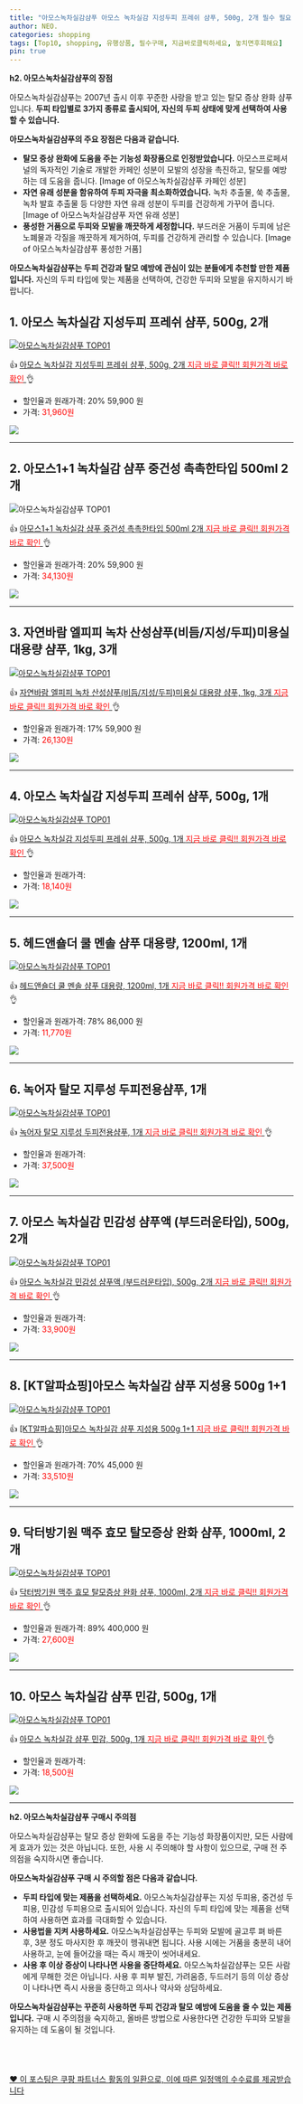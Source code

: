 ```yaml
---
title: "아모스녹차실감샴푸 아모스 녹차실감 지성두피 프레쉬 샴푸, 500g, 2개 필수 필요 추천 제품 비교 최저 가격 비교 장점 구매 후기 구매평"
author: NEO.
categories: shopping
tags: [Top10, shopping, 유행상품, 필수구매, 지금바로클릭하세요, 놓치면후회해요]
pin: true
---
```

**h2. 아모스녹차실감샴푸의 장점**

아모스녹차실감샴푸는 2007년 출시 이후 꾸준한 사랑을 받고 있는 탈모 증상 완화 샴푸입니다. **두피 타입별로 3가지 종류로 출시되어, 자신의 두피 상태에 맞게 선택하여 사용할 수 있습니다.**

**아모스녹차실감샴푸의 주요 장점은 다음과 같습니다.**

* **탈모 증상 완화에 도움을 주는 기능성 화장품으로 인정받았습니다.** 아모스프로페셔널의 독자적인 기술로 개발한 카페인 성분이 모발의 성장을 촉진하고, 탈모를 예방하는 데 도움을 줍니다.
[Image of 아모스녹차실감샴푸 카페인 성분]
* **자연 유래 성분을 함유하여 두피 자극을 최소화하였습니다.** 녹차 추출물, 쑥 추출물, 녹차 발효 추출물 등 다양한 자연 유래 성분이 두피를 건강하게 가꾸어 줍니다.
[Image of 아모스녹차실감샴푸 자연 유래 성분]
* **풍성한 거품으로 두피와 모발을 깨끗하게 세정합니다.** 부드러운 거품이 두피에 남은 노폐물과 각질을 깨끗하게 제거하여, 두피를 건강하게 관리할 수 있습니다.
[Image of 아모스녹차실감샴푸 풍성한 거품]

**아모스녹차실감샴푸는 두피 건강과 탈모 예방에 관심이 있는 분들에게 추천할 만한 제품입니다.** 자신의 두피 타입에 맞는 제품을 선택하여, 건강한 두피와 모발을 유지하시기 바랍니다.

   

## 1. 아모스 녹차실감 지성두피 프레쉬 샴푸, 500g, 2개

[![아모스녹차실감샴푸 TOP01](https://thumbnail7.coupangcdn.com/thumbnails/remote/490x490ex/image/vendor_inventory/1122/9773acec10e4dfa8744aab64152bcf87dcc95689fc29cb8e65d9ff853775.jpg)](https://link.coupang.com/re/AFFSDP?lptag=AF3617701&subid=GithubCoopas&pageKey=7553988210&traceid=V0-153&itemId=3139561535&vendorItemId=85729215696)


👍 [아모스 녹차실감 지성두피 프레쉬 샴푸, 500g, 2개 <font color=red> 지금 바로 클릭!! 회원가격 바로 확인 </font> ](https://link.coupang.com/re/AFFSDP?lptag=AF3617701&subid=GithubCoopas&pageKey=7553988210&traceid=V0-153&itemId=3139561535&vendorItemId=85729215696) 👌 


- 할인율과 원래가격: 20%  59,900   원
- 가격: <span style='color:red'>31,960원</span>

[![](/discount_price.png)](https://link.coupang.com/re/AFFSDP?lptag=AF3617701&subid=GithubCoopas&pageKey=7553988210&traceid=V0-153&itemId=3139561535&vendorItemId=85729215696)

---


   

## 2. 아모스1+1 녹차실감 샴푸 중건성 촉촉한타입 500ml 2개

![아모스녹차실감샴푸 TOP01](https://thumbnail10.coupangcdn.com/thumbnails/remote/490x490ex/image/vendor_inventory/cdb3/9764db535afaa26fc29dcdcafdb1c48333d750b22511d82a4973d1f7575a.PNG)


👍 [아모스1+1 녹차실감 샴푸 중건성 촉촉한타입 500ml 2개 <font color=red> 지금 바로 클릭!! 회원가격 바로 확인 </font> ](https://link.coupang.com/re/AFFSDP?lptag=AF3617701&subid=GithubCoopas&pageKey=7253750588&traceid=V0-153&itemId=18458177201&vendorItemId=87893932804) 👌 


- 할인율과 원래가격: 20%  59,900   원
- 가격: <span style='color:red'>34,130원</span>

[![](/discount_price.png)](https://link.coupang.com/re/AFFSDP?lptag=AF3617701&subid=GithubCoopas&pageKey=7253750588&traceid=V0-153&itemId=18458177201&vendorItemId=87893932804)

---


   

## 3. 자연바람 엘피피 녹차 산성샴푸(비듬/지성/두피)미용실 대용량 샴푸, 1kg, 3개

[![아모스녹차실감샴푸 TOP01](https://thumbnail10.coupangcdn.com/thumbnails/remote/490x490ex/image/vendor_inventory/28d0/e5bfc93cebd2edd4d1477885d595a33948a2e470af9f106fc87567bc20ce.jpg)](https://link.coupang.com/re/AFFSDP?lptag=AF3617701&subid=GithubCoopas&pageKey=5449884317&traceid=V0-153&itemId=8313747615&vendorItemId=75601621721)


👍 [자연바람 엘피피 녹차 산성샴푸(비듬/지성/두피)미용실 대용량 샴푸, 1kg, 3개 <font color=red> 지금 바로 클릭!! 회원가격 바로 확인 </font> ](https://link.coupang.com/re/AFFSDP?lptag=AF3617701&subid=GithubCoopas&pageKey=5449884317&traceid=V0-153&itemId=8313747615&vendorItemId=75601621721) 👌 


- 할인율과 원래가격: 17%  59,900   원
- 가격: <span style='color:red'>26,130원</span>

[![](/discount_price.png)](https://link.coupang.com/re/AFFSDP?lptag=AF3617701&subid=GithubCoopas&pageKey=5449884317&traceid=V0-153&itemId=8313747615&vendorItemId=75601621721)

---


   

## 4. 아모스 녹차실감 지성두피 프레쉬 샴푸, 500g, 1개

[![아모스녹차실감샴푸 TOP01](https://thumbnail10.coupangcdn.com/thumbnails/remote/490x490ex/image/vendor_inventory/f3b9/070ef9ac2e5abf69afa395b23897cb6371384e71e6090b761fb740f57788.jpg)](https://link.coupang.com/re/AFFSDP?lptag=AF3617701&subid=GithubCoopas&pageKey=7553988210&traceid=V0-153&itemId=3635342994&vendorItemId=86742021617)


👍 [아모스 녹차실감 지성두피 프레쉬 샴푸, 500g, 1개 <font color=red> 지금 바로 클릭!! 회원가격 바로 확인 </font> ](https://link.coupang.com/re/AFFSDP?lptag=AF3617701&subid=GithubCoopas&pageKey=7553988210&traceid=V0-153&itemId=3635342994&vendorItemId=86742021617) 👌 


- 할인율과 원래가격: 
- 가격: <span style='color:red'>18,140원</span>

[![](/discount_price.png)](https://link.coupang.com/re/AFFSDP?lptag=AF3617701&subid=GithubCoopas&pageKey=7553988210&traceid=V0-153&itemId=3635342994&vendorItemId=86742021617)

---


   

## 5. 헤드앤숄더 쿨 멘솔 샴푸 대용량, 1200ml, 1개

[![아모스녹차실감샴푸 TOP01](https://thumbnail10.coupangcdn.com/thumbnails/remote/490x490ex/image/retail/images/3555338044232005-96ddeaeb-5f85-4e77-8c0b-83793399195c.jpg)](https://link.coupang.com/re/AFFSDP?lptag=AF3617701&subid=GithubCoopas&pageKey=6499998087&traceid=V0-153&itemId=1034338771&vendorItemId=5485477876)


👍 [헤드앤숄더 쿨 멘솔 샴푸 대용량, 1200ml, 1개 <font color=red> 지금 바로 클릭!! 회원가격 바로 확인 </font> ](https://link.coupang.com/re/AFFSDP?lptag=AF3617701&subid=GithubCoopas&pageKey=6499998087&traceid=V0-153&itemId=1034338771&vendorItemId=5485477876) 👌 


- 할인율과 원래가격: 78%  86,000   원
- 가격: <span style='color:red'>11,770원</span>

[![](/discount_price.png)](https://link.coupang.com/re/AFFSDP?lptag=AF3617701&subid=GithubCoopas&pageKey=6499998087&traceid=V0-153&itemId=1034338771&vendorItemId=5485477876)

---


   

## 6. 녹어자 탈모 지루성 두피전용샴푸, 1개

[![아모스녹차실감샴푸 TOP01](https://thumbnail10.coupangcdn.com/thumbnails/remote/490x490ex/image/vendor_inventory/e770/fa219a5e893ff186f1e4ef0418baf8881eb31c8e1025c05ee09583a8dfce.jpg)](https://link.coupang.com/re/AFFSDP?lptag=AF3617701&subid=GithubCoopas&pageKey=6152220568&traceid=V0-153&itemId=11882708233&vendorItemId=79155728831)


👍 [녹어자 탈모 지루성 두피전용샴푸, 1개 <font color=red> 지금 바로 클릭!! 회원가격 바로 확인 </font> ](https://link.coupang.com/re/AFFSDP?lptag=AF3617701&subid=GithubCoopas&pageKey=6152220568&traceid=V0-153&itemId=11882708233&vendorItemId=79155728831) 👌 


- 할인율과 원래가격: 
- 가격: <span style='color:red'>37,500원</span>

[![](/discount_price.png)](https://link.coupang.com/re/AFFSDP?lptag=AF3617701&subid=GithubCoopas&pageKey=6152220568&traceid=V0-153&itemId=11882708233&vendorItemId=79155728831)

---


   

## 7. 아모스 녹차실감 민감성 샴푸액 (부드러운타입), 500g, 2개

[![아모스녹차실감샴푸 TOP01](https://thumbnail10.coupangcdn.com/thumbnails/remote/490x490ex/image/vendor_inventory/ce53/e1b8459ac5ed3f35c9ac1d9864aebae4c1145735db4889695a2c56f9d0ac.jpg)](https://link.coupang.com/re/AFFSDP?lptag=AF3617701&subid=GithubCoopas&pageKey=244848461&traceid=V0-153&itemId=840129412&vendorItemId=86741894685)


👍 [아모스 녹차실감 민감성 샴푸액 (부드러운타입), 500g, 2개 <font color=red> 지금 바로 클릭!! 회원가격 바로 확인 </font> ](https://link.coupang.com/re/AFFSDP?lptag=AF3617701&subid=GithubCoopas&pageKey=244848461&traceid=V0-153&itemId=840129412&vendorItemId=86741894685) 👌 


- 할인율과 원래가격: 
- 가격: <span style='color:red'>33,900원</span>

[![](/discount_price.png)](https://link.coupang.com/re/AFFSDP?lptag=AF3617701&subid=GithubCoopas&pageKey=244848461&traceid=V0-153&itemId=840129412&vendorItemId=86741894685)

---


   

## 8. [KT알파쇼핑]아모스 녹차실감 샴푸 지성용 500g 1+1

[![아모스녹차실감샴푸 TOP01](https://thumbnail9.coupangcdn.com/thumbnails/remote/490x490ex/image/vendor_inventory/040f/0f1b2ce4903250b5b2fa0e80b782749bfb0857ffc7a80feeeb9367a054d7.jpg)](https://link.coupang.com/re/AFFSDP?lptag=AF3617701&subid=GithubCoopas&pageKey=7164536243&traceid=V0-153&itemId=18037087400&vendorItemId=87847136409)


👍 [[KT알파쇼핑]아모스 녹차실감 샴푸 지성용 500g 1+1 <font color=red> 지금 바로 클릭!! 회원가격 바로 확인 </font> ](https://link.coupang.com/re/AFFSDP?lptag=AF3617701&subid=GithubCoopas&pageKey=7164536243&traceid=V0-153&itemId=18037087400&vendorItemId=87847136409) 👌 


- 할인율과 원래가격: 70%  45,000   원
- 가격: <span style='color:red'>33,510원</span>

[![](/discount_price.png)](https://link.coupang.com/re/AFFSDP?lptag=AF3617701&subid=GithubCoopas&pageKey=7164536243&traceid=V0-153&itemId=18037087400&vendorItemId=87847136409)

---


   

## 9. 닥터방기원 맥주 효모 탈모증상 완화 샴푸, 1000ml, 2개

[![아모스녹차실감샴푸 TOP01](https://thumbnail10.coupangcdn.com/thumbnails/remote/490x490ex/image/retail/images/8828604618167778-fea4f7d2-d926-4f97-a91b-0c244b55115d.jpg)](https://link.coupang.com/re/AFFSDP?lptag=AF3617701&subid=GithubCoopas&pageKey=4354880145&traceid=V0-153&itemId=17910803692&vendorItemId=72423666435)


👍 [닥터방기원 맥주 효모 탈모증상 완화 샴푸, 1000ml, 2개 <font color=red> 지금 바로 클릭!! 회원가격 바로 확인 </font> ](https://link.coupang.com/re/AFFSDP?lptag=AF3617701&subid=GithubCoopas&pageKey=4354880145&traceid=V0-153&itemId=17910803692&vendorItemId=72423666435) 👌 


- 할인율과 원래가격: 89%  400,000   원
- 가격: <span style='color:red'>27,600원</span>

[![](/discount_price.png)](https://link.coupang.com/re/AFFSDP?lptag=AF3617701&subid=GithubCoopas&pageKey=4354880145&traceid=V0-153&itemId=17910803692&vendorItemId=72423666435)

---


   

## 10. 아모스 녹차실감 샴푸 민감, 500g, 1개

[![아모스녹차실감샴푸 TOP01](https://thumbnail10.coupangcdn.com/thumbnails/remote/490x490ex/image/vendor_inventory/5f0f/daa042e9bf56b1622972aa4efe8d1c6d4a2161ef708f95058ade60fca079.jpg)](https://link.coupang.com/re/AFFSDP?lptag=AF3617701&subid=GithubCoopas&pageKey=244848461&traceid=V0-153&itemId=19555454592&vendorItemId=86741894675)


👍 [아모스 녹차실감 샴푸 민감, 500g, 1개 <font color=red> 지금 바로 클릭!! 회원가격 바로 확인 </font> ](https://link.coupang.com/re/AFFSDP?lptag=AF3617701&subid=GithubCoopas&pageKey=244848461&traceid=V0-153&itemId=19555454592&vendorItemId=86741894675) 👌 


- 할인율과 원래가격: 
- 가격: <span style='color:red'>18,500원</span>

[![](/discount_price.png)](https://link.coupang.com/re/AFFSDP?lptag=AF3617701&subid=GithubCoopas&pageKey=244848461&traceid=V0-153&itemId=19555454592&vendorItemId=86741894675)

---
**h2. 아모스녹차실감샴푸 구매시 주의점**

아모스녹차실감샴푸는 탈모 증상 완화에 도움을 주는 기능성 화장품이지만, 모든 사람에게 효과가 있는 것은 아닙니다. 또한, 사용 시 주의해야 할 사항이 있으므로, 구매 전 주의점을 숙지하시면 좋습니다.

**아모스녹차실감샴푸 구매 시 주의할 점은 다음과 같습니다.**

* **두피 타입에 맞는 제품을 선택하세요.** 아모스녹차실감샴푸는 지성 두피용, 중건성 두피용, 민감성 두피용으로 출시되어 있습니다. 자신의 두피 타입에 맞는 제품을 선택하여 사용하면 효과를 극대화할 수 있습니다.
* **사용법을 지켜 사용하세요.** 아모스녹차실감샴푸는 두피와 모발에 골고루 펴 바른 후, 3분 정도 마사지한 후 깨끗이 헹궈내면 됩니다. 사용 시에는 거품을 충분히 내어 사용하고, 눈에 들어갔을 때는 즉시 깨끗이 씻어내세요.
* **사용 후 이상 증상이 나타나면 사용을 중단하세요.** 아모스녹차실감샴푸는 모든 사람에게 무해한 것은 아닙니다. 사용 후 피부 발진, 가려움증, 두드러기 등의 이상 증상이 나타나면 즉시 사용을 중단하고 의사나 약사와 상담하세요.

**아모스녹차실감샴푸는 꾸준히 사용하면 두피 건강과 탈모 예방에 도움을 줄 수 있는 제품입니다.** 구매 시 주의점을 숙지하고, 올바른 방법으로 사용한다면 건강한 두피와 모발을 유지하는 데 도움이 될 것입니다.<br><br><br><br><br> [ ❤  이 포스팅은 쿠팡 파트너스 활동의 일환으로, 이에 따른 일정액의 수수료를 제공받습니다](https://link.coupang.com/a/bcEFyh)